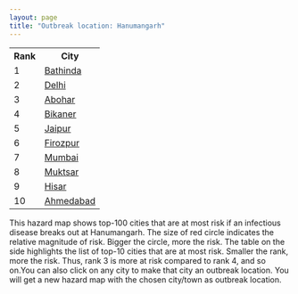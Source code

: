```yaml
---
layout: page
title: "Outbreak location: Hanumangarh"
---
```

<div class="flex-container">
<div class="flex-item-left" id="mapid">
<script src="https://buda-magenta.github.io/hazard_map/load_map.js"></script>

<script>
var marker_outbreak = L.marker([29.367200, 74.298364],{"autoPan": true}).addTo(map); marker_outbreak.bindTooltip("Hanumangarh").openTooltip();

var circle_1 = L.circle([30.179115, 75.047102], {"pane": "markerPane", "color": "red", "fill": true, "fillOpacity": 0.2, "fillRule": "evenodd", "lineCap": "round", "lineJoin": "round", "opacity": 1.0, "radius": 141243, "stroke": true, "weight": 3}).addTo(map);
circle_1.bindTooltip("Bathinda<br>rank: 1<br>hazard index: 0.141244")
circle_1.bindPopup('<a href="https://buda-magenta.github.io/hazard_map/Bathinda">Bathinda</a>')

var circle_2 = L.circle([28.651718, 77.221939], {"pane": "markerPane", "color": "red", "fill": true, "fillOpacity": 0.2, "fillRule": "evenodd", "lineCap": "round", "lineJoin": "round", "opacity": 1.0, "radius": 47338, "stroke": true, "weight": 3}).addTo(map);
circle_2.bindTooltip("Delhi<br>rank: 2<br>hazard index: 0.047339")
circle_2.bindPopup('<a href="https://buda-magenta.github.io/hazard_map/Delhi">Delhi</a>')

var circle_3 = L.circle([30.145054, 74.195660], {"pane": "markerPane", "color": "red", "fill": true, "fillOpacity": 0.2, "fillRule": "evenodd", "lineCap": "round", "lineJoin": "round", "opacity": 1.0, "radius": 33008, "stroke": true, "weight": 3}).addTo(map);
circle_3.bindTooltip("Abohar<br>rank: 3<br>hazard index: 0.033008")
circle_3.bindPopup('<a href="https://buda-magenta.github.io/hazard_map/Abohar">Abohar</a>')

var circle_4 = L.circle([28.015929, 73.317137], {"pane": "markerPane", "color": "red", "fill": true, "fillOpacity": 0.2, "fillRule": "evenodd", "lineCap": "round", "lineJoin": "round", "opacity": 1.0, "radius": 22365, "stroke": true, "weight": 3}).addTo(map);
circle_4.bindTooltip("Bikaner<br>rank: 4<br>hazard index: 0.022365")
circle_4.bindPopup('<a href="https://buda-magenta.github.io/hazard_map/Bikaner">Bikaner</a>')

var circle_5 = L.circle([26.915458, 75.818982], {"pane": "markerPane", "color": "red", "fill": true, "fillOpacity": 0.2, "fillRule": "evenodd", "lineCap": "round", "lineJoin": "round", "opacity": 1.0, "radius": 16160, "stroke": true, "weight": 3}).addTo(map);
circle_5.bindTooltip("Jaipur<br>rank: 5<br>hazard index: 0.016161")
circle_5.bindPopup('<a href="https://buda-magenta.github.io/hazard_map/Jaipur">Jaipur</a>')

var circle_6 = L.circle([30.885100, 74.660141], {"pane": "markerPane", "color": "red", "fill": true, "fillOpacity": 0.2, "fillRule": "evenodd", "lineCap": "round", "lineJoin": "round", "opacity": 1.0, "radius": 14822, "stroke": true, "weight": 3}).addTo(map);
circle_6.bindTooltip("Firozpur<br>rank: 6<br>hazard index: 0.014822")
circle_6.bindPopup('<a href="https://buda-magenta.github.io/hazard_map/Firozpur">Firozpur</a>')

var circle_7 = L.circle([19.075990, 72.877393], {"pane": "markerPane", "color": "red", "fill": true, "fillOpacity": 0.2, "fillRule": "evenodd", "lineCap": "round", "lineJoin": "round", "opacity": 1.0, "radius": 13432, "stroke": true, "weight": 3}).addTo(map);
circle_7.bindTooltip("Mumbai<br>rank: 7<br>hazard index: 0.013432")
circle_7.bindPopup('<a href="https://buda-magenta.github.io/hazard_map/Mumbai">Mumbai</a>')

var circle_8 = L.circle([30.283140, 74.522997], {"pane": "markerPane", "color": "red", "fill": true, "fillOpacity": 0.2, "fillRule": "evenodd", "lineCap": "round", "lineJoin": "round", "opacity": 1.0, "radius": 8634, "stroke": true, "weight": 3}).addTo(map);
circle_8.bindTooltip("Muktsar<br>rank: 8<br>hazard index: 0.008634")
circle_8.bindPopup('<a href="https://buda-magenta.github.io/hazard_map/Muktsar">Muktsar</a>')

var circle_9 = L.circle([29.168807, 75.746110], {"pane": "markerPane", "color": "red", "fill": true, "fillOpacity": 0.2, "fillRule": "evenodd", "lineCap": "round", "lineJoin": "round", "opacity": 1.0, "radius": 7011, "stroke": true, "weight": 3}).addTo(map);
circle_9.bindTooltip("Hisar<br>rank: 9<br>hazard index: 0.007012")
circle_9.bindPopup('<a href="https://buda-magenta.github.io/hazard_map/Hisar">Hisar</a>')

var circle_10 = L.circle([23.021624, 72.579707], {"pane": "markerPane", "color": "red", "fill": true, "fillOpacity": 0.2, "fillRule": "evenodd", "lineCap": "round", "lineJoin": "round", "opacity": 1.0, "radius": 6982, "stroke": true, "weight": 3}).addTo(map);
circle_10.bindTooltip("Ahmedabad<br>rank: 10<br>hazard index: 0.006983")
circle_10.bindPopup('<a href="https://buda-magenta.github.io/hazard_map/Ahmedabad">Ahmedabad</a>')

var circle_11 = L.circle([26.296772, 73.035143], {"pane": "markerPane", "color": "red", "fill": true, "fillOpacity": 0.2, "fillRule": "evenodd", "lineCap": "round", "lineJoin": "round", "opacity": 1.0, "radius": 5965, "stroke": true, "weight": 3}).addTo(map);
circle_11.bindTooltip("Jodhpur<br>rank: 11<br>hazard index: 0.005965")
circle_11.bindPopup('<a href="https://buda-magenta.github.io/hazard_map/Jodhpur">Jodhpur</a>')

var circle_12 = L.circle([21.170200, 72.831100], {"pane": "markerPane", "color": "red", "fill": true, "fillOpacity": 0.2, "fillRule": "evenodd", "lineCap": "round", "lineJoin": "round", "opacity": 1.0, "radius": 5207, "stroke": true, "weight": 3}).addTo(map);
circle_12.bindTooltip("Surat<br>rank: 12<br>hazard index: 0.005208")
circle_12.bindPopup('<a href="https://buda-magenta.github.io/hazard_map/Surat">Surat</a>')

var circle_13 = L.circle([30.370469, 75.504017], {"pane": "markerPane", "color": "red", "fill": true, "fillOpacity": 0.2, "fillRule": "evenodd", "lineCap": "round", "lineJoin": "round", "opacity": 1.0, "radius": 4734, "stroke": true, "weight": 3}).addTo(map);
circle_13.bindTooltip("Barnala<br>rank: 13<br>hazard index: 0.004734")
circle_13.bindPopup('<a href="https://buda-magenta.github.io/hazard_map/Barnala">Barnala</a>')

var circle_14 = L.circle([28.793170, 76.139128], {"pane": "markerPane", "color": "red", "fill": true, "fillOpacity": 0.2, "fillRule": "evenodd", "lineCap": "round", "lineJoin": "round", "opacity": 1.0, "radius": 4600, "stroke": true, "weight": 3}).addTo(map);
circle_14.bindTooltip("Bhiwani<br>rank: 14<br>hazard index: 0.004601")
circle_14.bindPopup('<a href="https://buda-magenta.github.io/hazard_map/Bhiwani">Bhiwani</a>')

var circle_15 = L.circle([29.583333, 75.083333], {"pane": "markerPane", "color": "red", "fill": true, "fillOpacity": 0.2, "fillRule": "evenodd", "lineCap": "round", "lineJoin": "round", "opacity": 1.0, "radius": 4266, "stroke": true, "weight": 3}).addTo(map);
circle_15.bindTooltip("Sirsa<br>rank: 15<br>hazard index: 0.004266")
circle_15.bindPopup('<a href="https://buda-magenta.github.io/hazard_map/Sirsa">Sirsa</a>')

var circle_16 = L.circle([25.196826, 76.000893], {"pane": "markerPane", "color": "red", "fill": true, "fillOpacity": 0.2, "fillRule": "evenodd", "lineCap": "round", "lineJoin": "round", "opacity": 1.0, "radius": 4187, "stroke": true, "weight": 3}).addTo(map);
circle_16.bindTooltip("Kota<br>rank: 16<br>hazard index: 0.004188")
circle_16.bindPopup('<a href="https://buda-magenta.github.io/hazard_map/Kota">Kota</a>')

var circle_17 = L.circle([29.301826, 76.338471], {"pane": "markerPane", "color": "red", "fill": true, "fillOpacity": 0.2, "fillRule": "evenodd", "lineCap": "round", "lineJoin": "round", "opacity": 1.0, "radius": 4115, "stroke": true, "weight": 3}).addTo(map);
circle_17.bindTooltip("Jind<br>rank: 17<br>hazard index: 0.004116")
circle_17.bindPopup('<a href="https://buda-magenta.github.io/hazard_map/Jind">Jind</a>')

var circle_18 = L.circle([26.838100, 80.934600], {"pane": "markerPane", "color": "red", "fill": true, "fillOpacity": 0.2, "fillRule": "evenodd", "lineCap": "round", "lineJoin": "round", "opacity": 1.0, "radius": 3835, "stroke": true, "weight": 3}).addTo(map);
circle_18.bindTooltip("Lucknow<br>rank: 18<br>hazard index: 0.003835")
circle_18.bindPopup('<a href="https://buda-magenta.github.io/hazard_map/Lucknow">Lucknow</a>')

var circle_19 = L.circle([30.209087, 76.339872], {"pane": "markerPane", "color": "red", "fill": true, "fillOpacity": 0.2, "fillRule": "evenodd", "lineCap": "round", "lineJoin": "round", "opacity": 1.0, "radius": 3262, "stroke": true, "weight": 3}).addTo(map);
circle_19.bindTooltip("Patiala<br>rank: 19<br>hazard index: 0.003263")
circle_19.bindPopup('<a href="https://buda-magenta.github.io/hazard_map/Patiala">Patiala</a>')

var circle_20 = L.circle([28.428262, 77.002700], {"pane": "markerPane", "color": "red", "fill": true, "fillOpacity": 0.2, "fillRule": "evenodd", "lineCap": "round", "lineJoin": "round", "opacity": 1.0, "radius": 2132, "stroke": true, "weight": 3}).addTo(map);
circle_20.bindTooltip("Gurgaon<br>rank: 20<br>hazard index: 0.002133")
circle_20.bindPopup('<a href="https://buda-magenta.github.io/hazard_map/Gurgaon">Gurgaon</a>')

var circle_21 = L.circle([22.297314, 73.194257], {"pane": "markerPane", "color": "red", "fill": true, "fillOpacity": 0.2, "fillRule": "evenodd", "lineCap": "round", "lineJoin": "round", "opacity": 1.0, "radius": 1945, "stroke": true, "weight": 3}).addTo(map);
circle_21.bindTooltip("Vadodara<br>rank: 21<br>hazard index: 0.001945")
circle_21.bindPopup('<a href="https://buda-magenta.github.io/hazard_map/Vadodara">Vadodara</a>')

var circle_22 = L.circle([23.749721, 91.876635], {"pane": "markerPane", "color": "red", "fill": true, "fillOpacity": 0.2, "fillRule": "evenodd", "lineCap": "round", "lineJoin": "round", "opacity": 1.0, "radius": 1877, "stroke": true, "weight": 3}).addTo(map);
circle_22.bindTooltip("Ganganagar<br>rank: 22<br>hazard index: 0.001877")
circle_22.bindPopup('<a href="https://buda-magenta.github.io/hazard_map/Ganganagar">Ganganagar</a>')

var circle_23 = L.circle([31.292011, 75.568058], {"pane": "markerPane", "color": "red", "fill": true, "fillOpacity": 0.2, "fillRule": "evenodd", "lineCap": "round", "lineJoin": "round", "opacity": 1.0, "radius": 1507, "stroke": true, "weight": 3}).addTo(map);
circle_23.bindTooltip("Jalandhar<br>rank: 23<br>hazard index: 0.001507")
circle_23.bindPopup('<a href="https://buda-magenta.github.io/hazard_map/Jalandhar">Jalandhar</a>')

var circle_24 = L.circle([30.909016, 75.851601], {"pane": "markerPane", "color": "red", "fill": true, "fillOpacity": 0.2, "fillRule": "evenodd", "lineCap": "round", "lineJoin": "round", "opacity": 1.0, "radius": 1437, "stroke": true, "weight": 3}).addTo(map);
circle_24.bindTooltip("Ludhiana<br>rank: 24<br>hazard index: 0.001437")
circle_24.bindPopup('<a href="https://buda-magenta.github.io/hazard_map/Ludhiana">Ludhiana</a>')

var circle_25 = L.circle([26.180598, 91.753943], {"pane": "markerPane", "color": "red", "fill": true, "fillOpacity": 0.2, "fillRule": "evenodd", "lineCap": "round", "lineJoin": "round", "opacity": 1.0, "radius": 1312, "stroke": true, "weight": 3}).addTo(map);
circle_25.bindTooltip("Guwahati<br>rank: 25<br>hazard index: 0.001312")
circle_25.bindPopup('<a href="https://buda-magenta.github.io/hazard_map/Guwahati">Guwahati</a>')

var circle_26 = L.circle([28.457876, 79.405571], {"pane": "markerPane", "color": "red", "fill": true, "fillOpacity": 0.2, "fillRule": "evenodd", "lineCap": "round", "lineJoin": "round", "opacity": 1.0, "radius": 1223, "stroke": true, "weight": 3}).addTo(map);
circle_26.bindTooltip("Bareilly<br>rank: 26<br>hazard index: 0.001223")
circle_26.bindPopup('<a href="https://buda-magenta.github.io/hazard_map/Bareilly">Bareilly</a>')

var circle_27 = L.circle([30.733442, 76.779714], {"pane": "markerPane", "color": "red", "fill": true, "fillOpacity": 0.2, "fillRule": "evenodd", "lineCap": "round", "lineJoin": "round", "opacity": 1.0, "radius": 1221, "stroke": true, "weight": 3}).addTo(map);
circle_27.bindTooltip("Chandigarh<br>rank: 27<br>hazard index: 0.001222")
circle_27.bindPopup('<a href="https://buda-magenta.github.io/hazard_map/Chandigarh">Chandigarh</a>')

var circle_28 = L.circle([28.863842, 78.805778], {"pane": "markerPane", "color": "red", "fill": true, "fillOpacity": 0.2, "fillRule": "evenodd", "lineCap": "round", "lineJoin": "round", "opacity": 1.0, "radius": 1212, "stroke": true, "weight": 3}).addTo(map);
circle_28.bindTooltip("Moradabad<br>rank: 28<br>hazard index: 0.001212")
circle_28.bindPopup('<a href="https://buda-magenta.github.io/hazard_map/Moradabad">Moradabad</a>')

var circle_29 = L.circle([28.206144, 74.691907], {"pane": "markerPane", "color": "red", "fill": true, "fillOpacity": 0.2, "fillRule": "evenodd", "lineCap": "round", "lineJoin": "round", "opacity": 1.0, "radius": 1064, "stroke": true, "weight": 3}).addTo(map);
circle_29.bindTooltip("Churu<br>rank: 29<br>hazard index: 0.001065")
circle_29.bindPopup('<a href="https://buda-magenta.github.io/hazard_map/Churu">Churu</a>')

var circle_30 = L.circle([27.060786, 74.176675], {"pane": "markerPane", "color": "red", "fill": true, "fillOpacity": 0.2, "fillRule": "evenodd", "lineCap": "round", "lineJoin": "round", "opacity": 1.0, "radius": 988, "stroke": true, "weight": 3}).addTo(map);
circle_30.bindTooltip("Nagaur<br>rank: 30<br>hazard index: 0.000989")
circle_30.bindPopup('<a href="https://buda-magenta.github.io/hazard_map/Nagaur">Nagaur</a>')

var circle_31 = L.circle([27.701115, 74.464936], {"pane": "markerPane", "color": "red", "fill": true, "fillOpacity": 0.2, "fillRule": "evenodd", "lineCap": "round", "lineJoin": "round", "opacity": 1.0, "radius": 930, "stroke": true, "weight": 3}).addTo(map);
circle_31.bindTooltip("Sujangarh<br>rank: 31<br>hazard index: 0.000931")
circle_31.bindPopup('<a href="https://buda-magenta.github.io/hazard_map/Sujangarh">Sujangarh</a>')

var circle_32 = L.circle([26.671329, 83.364583], {"pane": "markerPane", "color": "red", "fill": true, "fillOpacity": 0.2, "fillRule": "evenodd", "lineCap": "round", "lineJoin": "round", "opacity": 1.0, "radius": 914, "stroke": true, "weight": 3}).addTo(map);
circle_32.bindTooltip("Gorakhpur<br>rank: 32<br>hazard index: 0.000914")
circle_32.bindPopup('<a href="https://buda-magenta.github.io/hazard_map/Gorakhpur">Gorakhpur</a>')

var circle_33 = L.circle([30.783987, 75.160574], {"pane": "markerPane", "color": "red", "fill": true, "fillOpacity": 0.2, "fillRule": "evenodd", "lineCap": "round", "lineJoin": "round", "opacity": 1.0, "radius": 909, "stroke": true, "weight": 3}).addTo(map);
circle_33.bindTooltip("Moga<br>rank: 33<br>hazard index: 0.000910")
circle_33.bindPopup('<a href="https://buda-magenta.github.io/hazard_map/Moga">Moga</a>')

var circle_34 = L.circle([26.460914, 80.321759], {"pane": "markerPane", "color": "red", "fill": true, "fillOpacity": 0.2, "fillRule": "evenodd", "lineCap": "round", "lineJoin": "round", "opacity": 1.0, "radius": 901, "stroke": true, "weight": 3}).addTo(map);
circle_34.bindTooltip("Kanpur<br>rank: 34<br>hazard index: 0.000902")
circle_34.bindPopup('<a href="https://buda-magenta.github.io/hazard_map/Kanpur">Kanpur</a>')

var circle_35 = L.circle([32.718561, 74.858092], {"pane": "markerPane", "color": "red", "fill": true, "fillOpacity": 0.2, "fillRule": "evenodd", "lineCap": "round", "lineJoin": "round", "opacity": 1.0, "radius": 873, "stroke": true, "weight": 3}).addTo(map);
circle_35.bindTooltip("Jammu<br>rank: 35<br>hazard index: 0.000874")
circle_35.bindPopup('<a href="https://buda-magenta.github.io/hazard_map/Jammu">Jammu</a>')

var circle_36 = L.circle([30.384367, 76.770421], {"pane": "markerPane", "color": "red", "fill": true, "fillOpacity": 0.2, "fillRule": "evenodd", "lineCap": "round", "lineJoin": "round", "opacity": 1.0, "radius": 802, "stroke": true, "weight": 3}).addTo(map);
circle_36.bindTooltip("Ambala<br>rank: 36<br>hazard index: 0.000803")
circle_36.bindPopup('<a href="https://buda-magenta.github.io/hazard_map/Ambala">Ambala</a>')

var circle_37 = L.circle([12.979120, 77.591300], {"pane": "markerPane", "color": "red", "fill": true, "fillOpacity": 0.2, "fillRule": "evenodd", "lineCap": "round", "lineJoin": "round", "opacity": 1.0, "radius": 764, "stroke": true, "weight": 3}).addTo(map);
circle_37.bindTooltip("Bangalore<br>rank: 37<br>hazard index: 0.000764")
circle_37.bindPopup('<a href="https://buda-magenta.github.io/hazard_map/Bangalore">Bangalore</a>')

var circle_38 = L.circle([19.194329, 72.970178], {"pane": "markerPane", "color": "red", "fill": true, "fillOpacity": 0.2, "fillRule": "evenodd", "lineCap": "round", "lineJoin": "round", "opacity": 1.0, "radius": 751, "stroke": true, "weight": 3}).addTo(map);
circle_38.bindTooltip("Thane<br>rank: 38<br>hazard index: 0.000751")
circle_38.bindPopup('<a href="https://buda-magenta.github.io/hazard_map/Thane">Thane</a>')

var circle_39 = L.circle([26.469100, 74.639000], {"pane": "markerPane", "color": "red", "fill": true, "fillOpacity": 0.2, "fillRule": "evenodd", "lineCap": "round", "lineJoin": "round", "opacity": 1.0, "radius": 743, "stroke": true, "weight": 3}).addTo(map);
circle_39.bindTooltip("Ajmer<br>rank: 39<br>hazard index: 0.000743")
circle_39.bindPopup('<a href="https://buda-magenta.github.io/hazard_map/Ajmer">Ajmer</a>')

var circle_40 = L.circle([25.531031, 78.652689], {"pane": "markerPane", "color": "red", "fill": true, "fillOpacity": 0.2, "fillRule": "evenodd", "lineCap": "round", "lineJoin": "round", "opacity": 1.0, "radius": 726, "stroke": true, "weight": 3}).addTo(map);
circle_40.bindTooltip("Jhansi<br>rank: 40<br>hazard index: 0.000726")
circle_40.bindPopup('<a href="https://buda-magenta.github.io/hazard_map/Jhansi">Jhansi</a>')

var circle_41 = L.circle([26.716413, 88.430992], {"pane": "markerPane", "color": "red", "fill": true, "fillOpacity": 0.2, "fillRule": "evenodd", "lineCap": "round", "lineJoin": "round", "opacity": 1.0, "radius": 694, "stroke": true, "weight": 3}).addTo(map);
circle_41.bindTooltip("Siliguri<br>rank: 41<br>hazard index: 0.000694")
circle_41.bindPopup('<a href="https://buda-magenta.github.io/hazard_map/Siliguri">Siliguri</a>')

var circle_42 = L.circle([26.122147, 75.663754], {"pane": "markerPane", "color": "red", "fill": true, "fillOpacity": 0.2, "fillRule": "evenodd", "lineCap": "round", "lineJoin": "round", "opacity": 1.0, "radius": 687, "stroke": true, "weight": 3}).addTo(map);
circle_42.bindTooltip("Tonk<br>rank: 42<br>hazard index: 0.000688")
circle_42.bindPopup('<a href="https://buda-magenta.github.io/hazard_map/Tonk">Tonk</a>')

var circle_43 = L.circle([28.402979, 77.310384], {"pane": "markerPane", "color": "red", "fill": true, "fillOpacity": 0.2, "fillRule": "evenodd", "lineCap": "round", "lineJoin": "round", "opacity": 1.0, "radius": 614, "stroke": true, "weight": 3}).addTo(map);
circle_43.bindTooltip("Faridabad<br>rank: 43<br>hazard index: 0.000614")
circle_43.bindPopup('<a href="https://buda-magenta.github.io/hazard_map/Faridabad">Faridabad</a>')

var circle_44 = L.circle([31.634308, 74.873679], {"pane": "markerPane", "color": "red", "fill": true, "fillOpacity": 0.2, "fillRule": "evenodd", "lineCap": "round", "lineJoin": "round", "opacity": 1.0, "radius": 561, "stroke": true, "weight": 3}).addTo(map);
circle_44.bindTooltip("Amritsar<br>rank: 44<br>hazard index: 0.000561")
circle_44.bindPopup('<a href="https://buda-magenta.github.io/hazard_map/Amritsar">Amritsar</a>')

var circle_45 = L.circle([18.521428, 73.854454], {"pane": "markerPane", "color": "red", "fill": true, "fillOpacity": 0.2, "fillRule": "evenodd", "lineCap": "round", "lineJoin": "round", "opacity": 1.0, "radius": 560, "stroke": true, "weight": 3}).addTo(map);
circle_45.bindTooltip("Pune<br>rank: 45<br>hazard index: 0.000560")
circle_45.bindPopup('<a href="https://buda-magenta.github.io/hazard_map/Pune">Pune</a>')

var circle_46 = L.circle([28.901090, 76.580193], {"pane": "markerPane", "color": "red", "fill": true, "fillOpacity": 0.2, "fillRule": "evenodd", "lineCap": "round", "lineJoin": "round", "opacity": 1.0, "radius": 553, "stroke": true, "weight": 3}).addTo(map);
circle_46.bindTooltip("Rohtak<br>rank: 46<br>hazard index: 0.000554")
circle_46.bindPopup('<a href="https://buda-magenta.github.io/hazard_map/Rohtak">Rohtak</a>')

var circle_47 = L.circle([26.229141, 76.304533], {"pane": "markerPane", "color": "red", "fill": true, "fillOpacity": 0.2, "fillRule": "evenodd", "lineCap": "round", "lineJoin": "round", "opacity": 1.0, "radius": 505, "stroke": true, "weight": 3}).addTo(map);
circle_47.bindTooltip("Sawai Madhopur<br>rank: 47<br>hazard index: 0.000506")
circle_47.bindPopup('<a href="https://buda-magenta.github.io/hazard_map/Sawai_Madhopur">Sawai Madhopur</a>')

var circle_48 = L.circle([26.148658, 85.340013], {"pane": "markerPane", "color": "red", "fill": true, "fillOpacity": 0.2, "fillRule": "evenodd", "lineCap": "round", "lineJoin": "round", "opacity": 1.0, "radius": 479, "stroke": true, "weight": 3}).addTo(map);
circle_48.bindTooltip("Muzaffarpur<br>rank: 48<br>hazard index: 0.000479")
circle_48.bindPopup('<a href="https://buda-magenta.github.io/hazard_map/Muzaffarpur">Muzaffarpur</a>')

var circle_49 = L.circle([27.912633, 79.746563], {"pane": "markerPane", "color": "red", "fill": true, "fillOpacity": 0.2, "fillRule": "evenodd", "lineCap": "round", "lineJoin": "round", "opacity": 1.0, "radius": 446, "stroke": true, "weight": 3}).addTo(map);
circle_49.bindTooltip("Shahjahanpur<br>rank: 49<br>hazard index: 0.000447")
circle_49.bindPopup('<a href="https://buda-magenta.github.io/hazard_map/Shahjahanpur">Shahjahanpur</a>')

var circle_50 = L.circle([28.794068, 79.185930], {"pane": "markerPane", "color": "red", "fill": true, "fillOpacity": 0.2, "fillRule": "evenodd", "lineCap": "round", "lineJoin": "round", "opacity": 1.0, "radius": 443, "stroke": true, "weight": 3}).addTo(map);
circle_50.bindTooltip("Rampur<br>rank: 50<br>hazard index: 0.000443")
circle_50.bindPopup('<a href="https://buda-magenta.github.io/hazard_map/Rampur">Rampur</a>')

var circle_51 = L.circle([29.000653, 77.768229], {"pane": "markerPane", "color": "red", "fill": true, "fillOpacity": 0.2, "fillRule": "evenodd", "lineCap": "round", "lineJoin": "round", "opacity": 1.0, "radius": 412, "stroke": true, "weight": 3}).addTo(map);
circle_51.bindTooltip("Meerut<br>rank: 51<br>hazard index: 0.000412")
circle_51.bindPopup('<a href="https://buda-magenta.github.io/hazard_map/Meerut">Meerut</a>')

var circle_52 = L.circle([22.541418, 88.357691], {"pane": "markerPane", "color": "red", "fill": true, "fillOpacity": 0.2, "fillRule": "evenodd", "lineCap": "round", "lineJoin": "round", "opacity": 1.0, "radius": 360, "stroke": true, "weight": 3}).addTo(map);
circle_52.bindTooltip("Kolkata<br>rank: 52<br>hazard index: 0.000361")
circle_52.bindPopup('<a href="https://buda-magenta.github.io/hazard_map/Kolkata">Kolkata</a>')

var circle_53 = L.circle([28.740613, 77.835426], {"pane": "markerPane", "color": "red", "fill": true, "fillOpacity": 0.2, "fillRule": "evenodd", "lineCap": "round", "lineJoin": "round", "opacity": 1.0, "radius": 357, "stroke": true, "weight": 3}).addTo(map);
circle_53.bindTooltip("Hapur<br>rank: 53<br>hazard index: 0.000358")
circle_53.bindPopup('<a href="https://buda-magenta.github.io/hazard_map/Hapur">Hapur</a>')

var circle_54 = L.circle([28.195647, 76.616518], {"pane": "markerPane", "color": "red", "fill": true, "fillOpacity": 0.2, "fillRule": "evenodd", "lineCap": "round", "lineJoin": "round", "opacity": 1.0, "radius": 347, "stroke": true, "weight": 3}).addTo(map);
circle_54.bindTooltip("Rewari<br>rank: 54<br>hazard index: 0.000348")
circle_54.bindPopup('<a href="https://buda-magenta.github.io/hazard_map/Rewari">Rewari</a>')

var circle_55 = L.circle([25.512719, 86.090571], {"pane": "markerPane", "color": "red", "fill": true, "fillOpacity": 0.2, "fillRule": "evenodd", "lineCap": "round", "lineJoin": "round", "opacity": 1.0, "radius": 342, "stroke": true, "weight": 3}).addTo(map);
circle_55.bindTooltip("Begusarai<br>rank: 55<br>hazard index: 0.000342")
circle_55.bindPopup('<a href="https://buda-magenta.github.io/hazard_map/Begusarai">Begusarai</a>')

var circle_56 = L.circle([29.988077, 77.508130], {"pane": "markerPane", "color": "red", "fill": true, "fillOpacity": 0.2, "fillRule": "evenodd", "lineCap": "round", "lineJoin": "round", "opacity": 1.0, "radius": 318, "stroke": true, "weight": 3}).addTo(map);
circle_56.bindTooltip("Saharanpur<br>rank: 56<br>hazard index: 0.000318")
circle_56.bindPopup('<a href="https://buda-magenta.github.io/hazard_map/Saharanpur">Saharanpur</a>')

var circle_57 = L.circle([25.560900, 87.647654], {"pane": "markerPane", "color": "red", "fill": true, "fillOpacity": 0.2, "fillRule": "evenodd", "lineCap": "round", "lineJoin": "round", "opacity": 1.0, "radius": 307, "stroke": true, "weight": 3}).addTo(map);
circle_57.bindTooltip("Katihar<br>rank: 57<br>hazard index: 0.000308")
circle_57.bindPopup('<a href="https://buda-magenta.github.io/hazard_map/Katihar">Katihar</a>')

var circle_58 = L.circle([25.609324, 85.123525], {"pane": "markerPane", "color": "red", "fill": true, "fillOpacity": 0.2, "fillRule": "evenodd", "lineCap": "round", "lineJoin": "round", "opacity": 1.0, "radius": 307, "stroke": true, "weight": 3}).addTo(map);
circle_58.bindTooltip("Patna<br>rank: 58<br>hazard index: 0.000307")
circle_58.bindPopup('<a href="https://buda-magenta.github.io/hazard_map/Patna">Patna</a>')

var circle_59 = L.circle([27.175255, 78.009816], {"pane": "markerPane", "color": "red", "fill": true, "fillOpacity": 0.2, "fillRule": "evenodd", "lineCap": "round", "lineJoin": "round", "opacity": 1.0, "radius": 299, "stroke": true, "weight": 3}).addTo(map);
circle_59.bindTooltip("Agra<br>rank: 59<br>hazard index: 0.000299")
circle_59.bindPopup('<a href="https://buda-magenta.github.io/hazard_map/Agra">Agra</a>')

var circle_60 = L.circle([17.388786, 78.461065], {"pane": "markerPane", "color": "red", "fill": true, "fillOpacity": 0.2, "fillRule": "evenodd", "lineCap": "round", "lineJoin": "round", "opacity": 1.0, "radius": 299, "stroke": true, "weight": 3}).addTo(map);
circle_60.bindTooltip("Hyderabad<br>rank: 60<br>hazard index: 0.000299")
circle_60.bindPopup('<a href="https://buda-magenta.github.io/hazard_map/Hyderabad">Hyderabad</a>')

var circle_61 = L.circle([25.773344, 84.784977], {"pane": "markerPane", "color": "red", "fill": true, "fillOpacity": 0.2, "fillRule": "evenodd", "lineCap": "round", "lineJoin": "round", "opacity": 1.0, "radius": 274, "stroke": true, "weight": 3}).addTo(map);
circle_61.bindTooltip("Chapra<br>rank: 61<br>hazard index: 0.000275")
circle_61.bindPopup('<a href="https://buda-magenta.github.io/hazard_map/Chapra">Chapra</a>')

var circle_62 = L.circle([27.876990, 78.137290], {"pane": "markerPane", "color": "red", "fill": true, "fillOpacity": 0.2, "fillRule": "evenodd", "lineCap": "round", "lineJoin": "round", "opacity": 1.0, "radius": 274, "stroke": true, "weight": 3}).addTo(map);
circle_62.bindTooltip("Aligarh<br>rank: 62<br>hazard index: 0.000274")
circle_62.bindPopup('<a href="https://buda-magenta.github.io/hazard_map/Aligarh">Aligarh</a>')

var circle_63 = L.circle([29.003314, 77.016732], {"pane": "markerPane", "color": "red", "fill": true, "fillOpacity": 0.2, "fillRule": "evenodd", "lineCap": "round", "lineJoin": "round", "opacity": 1.0, "radius": 271, "stroke": true, "weight": 3}).addTo(map);
circle_63.bindTooltip("Sonipat<br>rank: 63<br>hazard index: 0.000272")
circle_63.bindPopup('<a href="https://buda-magenta.github.io/hazard_map/Sonipat">Sonipat</a>')

var circle_64 = L.circle([28.733400, 77.298600], {"pane": "markerPane", "color": "red", "fill": true, "fillOpacity": 0.2, "fillRule": "evenodd", "lineCap": "round", "lineJoin": "round", "opacity": 1.0, "radius": 270, "stroke": true, "weight": 3}).addTo(map);
circle_64.bindTooltip("Loni<br>rank: 64<br>hazard index: 0.000270")
circle_64.bindPopup('<a href="https://buda-magenta.github.io/hazard_map/Loni">Loni</a>')

var circle_65 = L.circle([28.923397, 78.488317], {"pane": "markerPane", "color": "red", "fill": true, "fillOpacity": 0.2, "fillRule": "evenodd", "lineCap": "round", "lineJoin": "round", "opacity": 1.0, "radius": 268, "stroke": true, "weight": 3}).addTo(map);
circle_65.bindTooltip("Amroha<br>rank: 65<br>hazard index: 0.000269")
circle_65.bindPopup('<a href="https://buda-magenta.github.io/hazard_map/Amroha">Amroha</a>')

var circle_66 = L.circle([22.305199, 70.802834], {"pane": "markerPane", "color": "red", "fill": true, "fillOpacity": 0.2, "fillRule": "evenodd", "lineCap": "round", "lineJoin": "round", "opacity": 1.0, "radius": 267, "stroke": true, "weight": 3}).addTo(map);
circle_66.bindTooltip("Rajkot<br>rank: 66<br>hazard index: 0.000268")
circle_66.bindPopup('<a href="https://buda-magenta.github.io/hazard_map/Rajkot">Rajkot</a>')

var circle_67 = L.circle([13.083694, 80.270186], {"pane": "markerPane", "color": "red", "fill": true, "fillOpacity": 0.2, "fillRule": "evenodd", "lineCap": "round", "lineJoin": "round", "opacity": 1.0, "radius": 260, "stroke": true, "weight": 3}).addTo(map);
circle_67.bindTooltip("Chennai<br>rank: 67<br>hazard index: 0.000261")
circle_67.bindPopup('<a href="https://buda-magenta.github.io/hazard_map/Chennai">Chennai</a>')

var circle_68 = L.circle([28.753900, 77.399900], {"pane": "markerPane", "color": "red", "fill": true, "fillOpacity": 0.2, "fillRule": "evenodd", "lineCap": "round", "lineJoin": "round", "opacity": 1.0, "radius": 258, "stroke": true, "weight": 3}).addTo(map);
circle_68.bindTooltip("Khora<br>rank: 68<br>hazard index: 0.000258")
circle_68.bindPopup('<a href="https://buda-magenta.github.io/hazard_map/Khora">Khora</a>')

var circle_69 = L.circle([27.662826, 75.027926], {"pane": "markerPane", "color": "red", "fill": true, "fillOpacity": 0.2, "fillRule": "evenodd", "lineCap": "round", "lineJoin": "round", "opacity": 1.0, "radius": 255, "stroke": true, "weight": 3}).addTo(map);
circle_69.bindTooltip("Sikar<br>rank: 69<br>hazard index: 0.000256")
circle_69.bindPopup('<a href="https://buda-magenta.github.io/hazard_map/Sikar">Sikar</a>')

var circle_70 = L.circle([22.689507, 72.871520], {"pane": "markerPane", "color": "red", "fill": true, "fillOpacity": 0.2, "fillRule": "evenodd", "lineCap": "round", "lineJoin": "round", "opacity": 1.0, "radius": 254, "stroke": true, "weight": 3}).addTo(map);
circle_70.bindTooltip("Nadiad<br>rank: 70<br>hazard index: 0.000255")
circle_70.bindPopup('<a href="https://buda-magenta.github.io/hazard_map/Nadiad">Nadiad</a>')

var circle_71 = L.circle([28.079690, 75.541768], {"pane": "markerPane", "color": "red", "fill": true, "fillOpacity": 0.2, "fillRule": "evenodd", "lineCap": "round", "lineJoin": "round", "opacity": 1.0, "radius": 247, "stroke": true, "weight": 3}).addTo(map);
circle_71.bindTooltip("Jhunjhunun<br>rank: 71<br>hazard index: 0.000247")
circle_71.bindPopup('<a href="https://buda-magenta.github.io/hazard_map/Jhunjhunun">Jhunjhunun</a>')

var circle_72 = L.circle([27.639077, 76.614452], {"pane": "markerPane", "color": "red", "fill": true, "fillOpacity": 0.2, "fillRule": "evenodd", "lineCap": "round", "lineJoin": "round", "opacity": 1.0, "radius": 241, "stroke": true, "weight": 3}).addTo(map);
circle_72.bindTooltip("Alwar<br>rank: 72<br>hazard index: 0.000242")
circle_72.bindPopup('<a href="https://buda-magenta.github.io/hazard_map/Alwar">Alwar</a>')

var circle_73 = L.circle([28.660965, 76.834676], {"pane": "markerPane", "color": "red", "fill": true, "fillOpacity": 0.2, "fillRule": "evenodd", "lineCap": "round", "lineJoin": "round", "opacity": 1.0, "radius": 232, "stroke": true, "weight": 3}).addTo(map);
circle_73.bindTooltip("Bahadurgarh<br>rank: 73<br>hazard index: 0.000232")
circle_73.bindPopup('<a href="https://buda-magenta.github.io/hazard_map/Bahadurgarh">Bahadurgarh</a>')

var circle_74 = L.circle([23.666667, 72.500000], {"pane": "markerPane", "color": "red", "fill": true, "fillOpacity": 0.2, "fillRule": "evenodd", "lineCap": "round", "lineJoin": "round", "opacity": 1.0, "radius": 230, "stroke": true, "weight": 3}).addTo(map);
circle_74.bindTooltip("Mahesana<br>rank: 74<br>hazard index: 0.000231")
circle_74.bindPopup('<a href="https://buda-magenta.github.io/hazard_map/Mahesana">Mahesana</a>')

var circle_75 = L.circle([22.558499, 72.962563], {"pane": "markerPane", "color": "red", "fill": true, "fillOpacity": 0.2, "fillRule": "evenodd", "lineCap": "round", "lineJoin": "round", "opacity": 1.0, "radius": 230, "stroke": true, "weight": 3}).addTo(map);
circle_75.bindTooltip("Anand<br>rank: 75<br>hazard index: 0.000230")
circle_75.bindPopup('<a href="https://buda-magenta.github.io/hazard_map/Anand">Anand</a>')

var circle_76 = L.circle([32.301710, 75.658642], {"pane": "markerPane", "color": "red", "fill": true, "fillOpacity": 0.2, "fillRule": "evenodd", "lineCap": "round", "lineJoin": "round", "opacity": 1.0, "radius": 226, "stroke": true, "weight": 3}).addTo(map);
circle_76.bindTooltip("Pathankot<br>rank: 76<br>hazard index: 0.000227")
circle_76.bindPopup('<a href="https://buda-magenta.github.io/hazard_map/Pathankot">Pathankot</a>')

var circle_77 = L.circle([23.258486, 77.401989], {"pane": "markerPane", "color": "red", "fill": true, "fillOpacity": 0.2, "fillRule": "evenodd", "lineCap": "round", "lineJoin": "round", "opacity": 1.0, "radius": 218, "stroke": true, "weight": 3}).addTo(map);
circle_77.bindTooltip("Bhopal<br>rank: 77<br>hazard index: 0.000219")
circle_77.bindPopup('<a href="https://buda-magenta.github.io/hazard_map/Bhopal">Bhopal</a>')

var circle_78 = L.circle([25.438130, 81.833800], {"pane": "markerPane", "color": "red", "fill": true, "fillOpacity": 0.2, "fillRule": "evenodd", "lineCap": "round", "lineJoin": "round", "opacity": 1.0, "radius": 218, "stroke": true, "weight": 3}).addTo(map);
circle_78.bindTooltip("Allahabad<br>rank: 78<br>hazard index: 0.000219")
circle_78.bindPopup('<a href="https://buda-magenta.github.io/hazard_map/Allahabad">Allahabad</a>')

var circle_79 = L.circle([25.720581, 85.255560], {"pane": "markerPane", "color": "red", "fill": true, "fillOpacity": 0.2, "fillRule": "evenodd", "lineCap": "round", "lineJoin": "round", "opacity": 1.0, "radius": 200, "stroke": true, "weight": 3}).addTo(map);
circle_79.bindTooltip("Hajipur<br>rank: 79<br>hazard index: 0.000200")
circle_79.bindPopup('<a href="https://buda-magenta.github.io/hazard_map/Hajipur">Hajipur</a>')

var circle_80 = L.circle([29.391275, 76.977167], {"pane": "markerPane", "color": "red", "fill": true, "fillOpacity": 0.2, "fillRule": "evenodd", "lineCap": "round", "lineJoin": "round", "opacity": 1.0, "radius": 198, "stroke": true, "weight": 3}).addTo(map);
circle_80.bindTooltip("Panipat<br>rank: 80<br>hazard index: 0.000199")
circle_80.bindPopup('<a href="https://buda-magenta.github.io/hazard_map/Panipat">Panipat</a>')

var circle_81 = L.circle([21.750000, 73.000000], {"pane": "markerPane", "color": "red", "fill": true, "fillOpacity": 0.2, "fillRule": "evenodd", "lineCap": "round", "lineJoin": "round", "opacity": 1.0, "radius": 196, "stroke": true, "weight": 3}).addTo(map);
circle_81.bindTooltip("Bharuch<br>rank: 81<br>hazard index: 0.000197")
circle_81.bindPopup('<a href="https://buda-magenta.github.io/hazard_map/Bharuch">Bharuch</a>')

var circle_82 = L.circle([27.484460, 94.901945], {"pane": "markerPane", "color": "red", "fill": true, "fillOpacity": 0.2, "fillRule": "evenodd", "lineCap": "round", "lineJoin": "round", "opacity": 1.0, "radius": 188, "stroke": true, "weight": 3}).addTo(map);
circle_82.bindTooltip("Dibrugarh<br>rank: 82<br>hazard index: 0.000189")
circle_82.bindPopup('<a href="https://buda-magenta.github.io/hazard_map/Dibrugarh">Dibrugarh</a>')

var circle_83 = L.circle([18.627929, 73.800983], {"pane": "markerPane", "color": "red", "fill": true, "fillOpacity": 0.2, "fillRule": "evenodd", "lineCap": "round", "lineJoin": "round", "opacity": 1.0, "radius": 188, "stroke": true, "weight": 3}).addTo(map);
circle_83.bindTooltip("Pimpri Chinchwad<br>rank: 83<br>hazard index: 0.000188")
circle_83.bindPopup('<a href="https://buda-magenta.github.io/hazard_map/Pimpri_Chinchwad">Pimpri Chinchwad</a>')

var circle_84 = L.circle([20.011247, 73.790236], {"pane": "markerPane", "color": "red", "fill": true, "fillOpacity": 0.2, "fillRule": "evenodd", "lineCap": "round", "lineJoin": "round", "opacity": 1.0, "radius": 184, "stroke": true, "weight": 3}).addTo(map);
circle_84.bindTooltip("Nashik<br>rank: 84<br>hazard index: 0.000185")
circle_84.bindPopup('<a href="https://buda-magenta.github.io/hazard_map/Nashik">Nashik</a>')

var circle_85 = L.circle([26.131004, 84.391257], {"pane": "markerPane", "color": "red", "fill": true, "fillOpacity": 0.2, "fillRule": "evenodd", "lineCap": "round", "lineJoin": "round", "opacity": 1.0, "radius": 183, "stroke": true, "weight": 3}).addTo(map);
circle_85.bindTooltip("Siwan<br>rank: 85<br>hazard index: 0.000183")
circle_85.bindPopup('<a href="https://buda-magenta.github.io/hazard_map/Siwan">Siwan</a>')

var circle_86 = L.circle([25.488773, 74.699613], {"pane": "markerPane", "color": "red", "fill": true, "fillOpacity": 0.2, "fillRule": "evenodd", "lineCap": "round", "lineJoin": "round", "opacity": 1.0, "radius": 177, "stroke": true, "weight": 3}).addTo(map);
circle_86.bindTooltip("Bhilwara<br>rank: 86<br>hazard index: 0.000177")
circle_86.bindPopup('<a href="https://buda-magenta.github.io/hazard_map/Bhilwara">Bhilwara</a>')

var circle_87 = L.circle([31.385241, 75.305523], {"pane": "markerPane", "color": "red", "fill": true, "fillOpacity": 0.2, "fillRule": "evenodd", "lineCap": "round", "lineJoin": "round", "opacity": 1.0, "radius": 176, "stroke": true, "weight": 3}).addTo(map);
circle_87.bindTooltip("Kapurthala<br>rank: 87<br>hazard index: 0.000177")
circle_87.bindPopup('<a href="https://buda-magenta.github.io/hazard_map/Kapurthala">Kapurthala</a>')

var circle_88 = L.circle([26.423847, 83.762732], {"pane": "markerPane", "color": "red", "fill": true, "fillOpacity": 0.2, "fillRule": "evenodd", "lineCap": "round", "lineJoin": "round", "opacity": 1.0, "radius": 176, "stroke": true, "weight": 3}).addTo(map);
circle_88.bindTooltip("Deoria<br>rank: 88<br>hazard index: 0.000176")
circle_88.bindPopup('<a href="https://buda-magenta.github.io/hazard_map/Deoria">Deoria</a>')

var circle_89 = L.circle([26.588559, 74.861097], {"pane": "markerPane", "color": "red", "fill": true, "fillOpacity": 0.2, "fillRule": "evenodd", "lineCap": "round", "lineJoin": "round", "opacity": 1.0, "radius": 175, "stroke": true, "weight": 3}).addTo(map);
circle_89.bindTooltip("Kishangarh<br>rank: 89<br>hazard index: 0.000175")
circle_89.bindPopup('<a href="https://buda-magenta.github.io/hazard_map/Kishangarh">Kishangarh</a>')

var circle_90 = L.circle([27.338577, 80.097526], {"pane": "markerPane", "color": "red", "fill": true, "fillOpacity": 0.2, "fillRule": "evenodd", "lineCap": "round", "lineJoin": "round", "opacity": 1.0, "radius": 172, "stroke": true, "weight": 3}).addTo(map);
circle_90.bindTooltip("Hardoi<br>rank: 90<br>hazard index: 0.000173")
circle_90.bindPopup('<a href="https://buda-magenta.github.io/hazard_map/Hardoi">Hardoi</a>')

var circle_91 = L.circle([20.952407, 72.932383], {"pane": "markerPane", "color": "red", "fill": true, "fillOpacity": 0.2, "fillRule": "evenodd", "lineCap": "round", "lineJoin": "round", "opacity": 1.0, "radius": 172, "stroke": true, "weight": 3}).addTo(map);
circle_91.bindTooltip("Navsari<br>rank: 91<br>hazard index: 0.000172")
circle_91.bindPopup('<a href="https://buda-magenta.github.io/hazard_map/Navsari">Navsari</a>')

var circle_92 = L.circle([25.913591, 93.728371], {"pane": "markerPane", "color": "red", "fill": true, "fillOpacity": 0.2, "fillRule": "evenodd", "lineCap": "round", "lineJoin": "round", "opacity": 1.0, "radius": 168, "stroke": true, "weight": 3}).addTo(map);
circle_92.bindTooltip("Dimapur<br>rank: 92<br>hazard index: 0.000169")
circle_92.bindPopup('<a href="https://buda-magenta.github.io/hazard_map/Dimapur">Dimapur</a>')

var circle_93 = L.circle([19.439885, 72.880383], {"pane": "markerPane", "color": "red", "fill": true, "fillOpacity": 0.2, "fillRule": "evenodd", "lineCap": "round", "lineJoin": "round", "opacity": 1.0, "radius": 161, "stroke": true, "weight": 3}).addTo(map);
circle_93.bindTooltip("Vasai<br>rank: 93<br>hazard index: 0.000162")
circle_93.bindPopup('<a href="https://buda-magenta.github.io/hazard_map/Vasai">Vasai</a>')

var circle_94 = L.circle([23.831238, 91.282382], {"pane": "markerPane", "color": "red", "fill": true, "fillOpacity": 0.2, "fillRule": "evenodd", "lineCap": "round", "lineJoin": "round", "opacity": 1.0, "radius": 161, "stroke": true, "weight": 3}).addTo(map);
circle_94.bindTooltip("Agartala<br>rank: 94<br>hazard index: 0.000161")
circle_94.bindPopup('<a href="https://buda-magenta.github.io/hazard_map/Agartala">Agartala</a>')

var circle_95 = L.circle([24.170979, 72.436638], {"pane": "markerPane", "color": "red", "fill": true, "fillOpacity": 0.2, "fillRule": "evenodd", "lineCap": "round", "lineJoin": "round", "opacity": 1.0, "radius": 159, "stroke": true, "weight": 3}).addTo(map);
circle_95.bindTooltip("Palanpur<br>rank: 95<br>hazard index: 0.000159")
circle_95.bindPopup('<a href="https://buda-magenta.github.io/hazard_map/Palanpur">Palanpur</a>')

var circle_96 = L.circle([25.335649, 83.007629], {"pane": "markerPane", "color": "red", "fill": true, "fillOpacity": 0.2, "fillRule": "evenodd", "lineCap": "round", "lineJoin": "round", "opacity": 1.0, "radius": 158, "stroke": true, "weight": 3}).addTo(map);
circle_96.bindTooltip("Varanasi<br>rank: 96<br>hazard index: 0.000158")
circle_96.bindPopup('<a href="https://buda-magenta.github.io/hazard_map/Varanasi">Varanasi</a>')

var circle_97 = L.circle([26.099214, 74.312704], {"pane": "markerPane", "color": "red", "fill": true, "fillOpacity": 0.2, "fillRule": "evenodd", "lineCap": "round", "lineJoin": "round", "opacity": 1.0, "radius": 156, "stroke": true, "weight": 3}).addTo(map);
circle_97.bindTooltip("Beawar<br>rank: 97<br>hazard index: 0.000157")
circle_97.bindPopup('<a href="https://buda-magenta.github.io/hazard_map/Beawar">Beawar</a>')

var circle_98 = L.circle([26.724789, 82.793269], {"pane": "markerPane", "color": "red", "fill": true, "fillOpacity": 0.2, "fillRule": "evenodd", "lineCap": "round", "lineJoin": "round", "opacity": 1.0, "radius": 156, "stroke": true, "weight": 3}).addTo(map);
circle_98.bindTooltip("Basti<br>rank: 98<br>hazard index: 0.000156")
circle_98.bindPopup('<a href="https://buda-magenta.github.io/hazard_map/Basti">Basti</a>')

var circle_99 = L.circle([27.109667, 81.918329], {"pane": "markerPane", "color": "red", "fill": true, "fillOpacity": 0.2, "fillRule": "evenodd", "lineCap": "round", "lineJoin": "round", "opacity": 1.0, "radius": 155, "stroke": true, "weight": 3}).addTo(map);
circle_99.bindTooltip("Gonda<br>rank: 99<br>hazard index: 0.000156")
circle_99.bindPopup('<a href="https://buda-magenta.github.io/hazard_map/Gonda">Gonda</a>')

var circle_100 = L.circle([15.398403, 73.812918], {"pane": "markerPane", "color": "red", "fill": true, "fillOpacity": 0.2, "fillRule": "evenodd", "lineCap": "round", "lineJoin": "round", "opacity": 1.0, "radius": 154, "stroke": true, "weight": 3}).addTo(map);
circle_100.bindTooltip("Vasco Da Gama<br>rank: 100<br>hazard index: 0.000154")
circle_100.bindPopup('<a href="https://buda-magenta.github.io/hazard_map/Vasco_Da_Gama">Vasco Da Gama</a>')
</script>
</div>


<div class="flex-item-right">
<table>
<tr>
<th>Rank</th>
<th>City</th>
</tr>

<tr>
<td>1</td>
<td><a href="https://buda-magenta.github.io/hazard_map/Bathinda">Bathinda</a></td>
</tr>

<tr>
<td>2</td>
<td><a href="https://buda-magenta.github.io/hazard_map/Delhi">Delhi</a></td>
</tr>

<tr>
<td>3</td>
<td><a href="https://buda-magenta.github.io/hazard_map/Abohar">Abohar</a></td>
</tr>

<tr>
<td>4</td>
<td><a href="https://buda-magenta.github.io/hazard_map/Bikaner">Bikaner</a></td>
</tr>

<tr>
<td>5</td>
<td><a href="https://buda-magenta.github.io/hazard_map/Jaipur">Jaipur</a></td>
</tr>

<tr>
<td>6</td>
<td><a href="https://buda-magenta.github.io/hazard_map/Firozpur">Firozpur</a></td>
</tr>

<tr>
<td>7</td>
<td><a href="https://buda-magenta.github.io/hazard_map/Mumbai">Mumbai</a></td>
</tr>

<tr>
<td>8</td>
<td><a href="https://buda-magenta.github.io/hazard_map/Muktsar">Muktsar</a></td>
</tr>

<tr>
<td>9</td>
<td><a href="https://buda-magenta.github.io/hazard_map/Hisar">Hisar</a></td>
</tr>

<tr>
<td>10</td>
<td><a href="https://buda-magenta.github.io/hazard_map/Ahmedabad">Ahmedabad</a></td>
</tr>

</table>
</div>
</div>


<p align="left">This hazard map shows top-100 cities that are at most risk if an infectious disease breaks out at Hanumangarh. The size of red circle indicates the relative magnitude of risk. Bigger the circle, more the risk. The table on the side highlights the list of top-10 cities that are at most risk. Smaller the rank, more the risk. Thus, rank 3 is more at risk compared to rank 4, and so on.You can also click on any city to make that city an outbreak location. You will get a new hazard map with the chosen city/town as outbreak location.
</p>